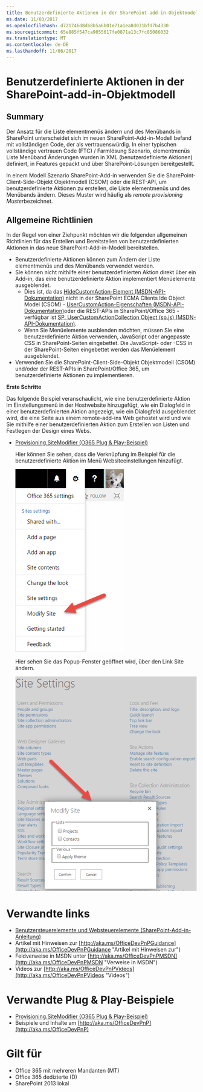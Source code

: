 ```yaml
---
title: Benutzerdefinierte Aktionen in der SharePoint-add-in-Objektmodell
ms.date: 11/03/2017
ms.openlocfilehash: d721746d8db8b5a6b01e71a1ea8d031bfd7b4330
ms.sourcegitcommit: 65e885f547ca9055617fe0871a13c7fc85086032
ms.translationtype: MT
ms.contentlocale: de-DE
ms.lasthandoff: 11/06/2017
---
```

<a name="custom-actions-in-the-sharepoint-add-in-model"></a>Benutzerdefinierte Aktionen in der SharePoint-add-in-Objektmodell
=============================================

<a name="summary"></a>Summary
-------

Der Ansatz für die Liste elementmenüs ändern und des Menübands in SharePoint unterscheidet sich im neuen SharePoint-Add-in-Modell befand mit vollständigen Code, der als vertrauenswürdig. In einer typischen vollständige vertrauen Code (FTC) / Farmlösung Szenario, elementmenüs Liste Menüband Änderungen wurden in XML (benutzerdefinierte Aktionen) definiert, in Features gepackt und über SharePoint-Lösungen bereitgestellt.

In einem Modell Szenario SharePoint-Add-in verwenden Sie die SharePoint-Client-Side-Objekt Objektmodell (CSOM) oder die REST-API, um benutzerdefinierte Aktionen zu erstellen, die Liste elementmenüs und des Menübands ändern. Dieses Muster wird häufig als *remote provisioning Muster*bezeichnet.

<a name="high-level-guidelines"></a>Allgemeine Richtlinien
---------------------

In der Regel von einer Ziehpunkt möchten wir die folgenden allgemeinen Richtlinien für das Erstellen und Bereitstellen von benutzerdefinierten Aktionen in das neue SharePoint-Add-in-Modell bereitstellen.

- Benutzerdefinierte Aktionen können zum Ändern der Liste elementmenüs und des Menübands verwendet werden.
- Sie können nicht mithilfe einer benutzerdefinierten Aktion direkt über ein Add-in, das eine benutzerdefinierte Aktion implementiert Menüelemente ausgeblendet.
    + Dies ist, da das [HideCustomAction-Element (MSDN-API-Dokumentation)](https://msdn.microsoft.com/en-us/library/office/ms414790.aspx) nicht in der SharePoint ECMA Clients Ide Object Model (CSOM) - [UserCustomAction-Eigenschaften (MSDN-API-Dokumentation)](https://msdn.microsoft.com/en-us/library/microsoft.sharepoint.client.usercustomaction_properties.aspx)oder die REST-APIs in SharePoint/Office 365 - verfügbar ist [SP. UserCustomActionCollection Object (sp.js) (MSDN-API-Dokumentation)](https://msdn.microsoft.com/en-us/library/office/jj247124.aspx).
    + Wenn Sie Menüelemente ausblenden möchten, müssen Sie eine benutzerdefinierte Aktion verwenden, JavaScript oder angepasste CSS in SharePoint-Seiten eingebettet. Die JavaScript- oder -CSS in der SharePoint-Seiten eingebettet werden das Menüelement ausgeblendet.
- Verwenden Sie die SharePoint-Client-Side-Objekt Objektmodell (CSOM) und/oder der REST-APIs in SharePoint/Office 365, um benutzerdefinierte Aktionen zu implementieren.

**Erste Schritte**

Das folgende Beispiel veranschaulicht, wie eine benutzerdefinierte Aktion im Einstellungsmenü in der Hostwebsite hinzugefügt, wie ein Dialogfeld in einer benutzerdefinierten Aktion angezeigt, wie ein Dialogfeld ausgeblendet wird, die eine Seite aus einem remote-add-ins Web gehostet wird und wie Sie mithilfe einer benutzerdefinierten Aktion zum Erstellen von Listen und Festlegen der Design eines Webs.

- [Provisioning.SiteModifier (O365 Plug & Play-Beispiel)](https://github.com/SharePoint/PnP/tree/master/Samples/Provisioning.SiteModifier)

    Hier können Sie sehen, dass die Verknüpfung im Beispiel für die benutzerdefinierte Aktion im Menü Websiteeinstellungen hinzufügt.
    
    ![Im Einstellungsmenü von Office 365 wird die Menüoption Website ändern hervorgehoben angezeigt.](media/Recipes/CustomActions/Custom-Action-In-Site-Settings.png)
    
    Hier sehen Sie das Popup-Fenster geöffnet wird, über den Link Site ändern.
    
    ![Website ändern Popup-Fenster wird mit einer das Kontrollkästchen Gruppe mit dem Namen Listen angezeigt, die zwei Kontrollkästchen Projekte und Kontakte enthält. Unterhalb der Listen eine Gruppe das Kontrollkästchen heißt verschiedene die enthält das Kontrollkästchen mit dem Namen Design anwenden. Darunter heißen zwei Schaltflächen bestätigen und Abbrechen.](media/Recipes/CustomActions/Custom-Action-Popup-Menu.png)

<a name="related-links"></a>Verwandte links
=============

- [Benutzersteuerelemente und Websteuerelemente (SharePoint-Add-in-Anleitung)](user-controls-and-web-controls-sharepoint-add-in.md)
- Artikel mit Hinweisen zur [http://aka.ms/OfficeDevPnPGuidance](http://aka.ms/OfficeDevPnPGuidance "Artikel mit Hinweisen zur")
- Feldverweise in MSDN unter [http://aka.ms/OfficeDevPnPMSDN](http://aka.ms/OfficeDevPnPMSDN "Verweise in MSDN")
- Videos zur [http://aka.ms/OfficeDevPnPVideos](http://aka.ms/OfficeDevPnPVideos "Videos")

<a name="related-pnp-samples"></a>Verwandte Plug & Play-Beispiele
===================

- [Provisioning.SiteModifier (O365 Plug & Play-Beispiel)](https://github.com/SharePoint/PnP/tree/master/Samples/Provisioning.SiteModifier)
- Beispiele und Inhalte am [http://aka.ms/OfficeDevPnP](http://aka.ms/OfficeDevPnP)

<a name="applies-to"></a>Gilt für
==========
- Office 365 mit mehreren Mandanten (MT)
- Office 365 dedizierte (D)
- SharePoint 2013 lokal
